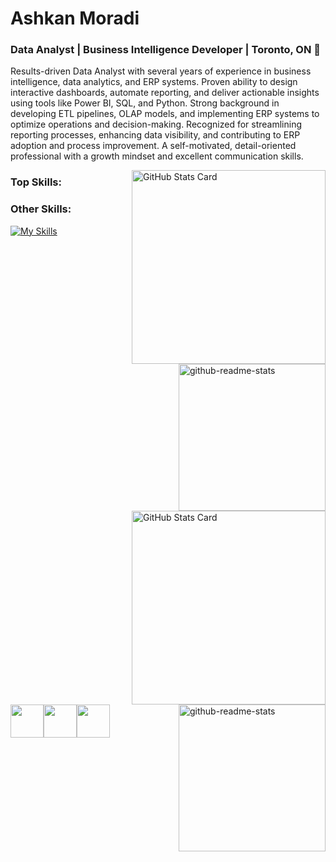 # Ashkan Moradi 
### Data Analyst | Business Intelligence Developer | Toronto, ON 🍁

Results-driven Data Analyst with several years of experience in business intelligence, data analytics, and ERP systems.
Proven ability to design interactive dashboards, automate reporting, and deliver actionable insights using tools like Power
BI, SQL, and Python. Strong background in developing ETL pipelines, OLAP models, and implementing ERP systems to
optimize operations and decision-making. Recognized for streamlining reporting processes, enhancing data visibility, and
contributing to ERP adoption and process improvement. A self-motivated, detail-oriented professional with a growth
mindset and excellent communication skills.

<!--
- 🔭 I have worked as a Data Analyst and BI Developer for over five years.
- 💬 My interests are **data Analysis, machine learning, and Data Science**.
- 📫 Reach me at my [**Linkedin**](https://www.linkedin.com/in/ashkan-moradi-33936278/)

-->

<a href="https://github.com/ashkanmoradi#gh-light-mode-only">
  <img align="right" width="310px" alt="GitHub Stats Card" src="https://github-readme-stats.vercel.app/api?username=ashkanmoradi&show_icons=true&include_all_commits=true&disable_animations=false#gh-light-mode-only">
  <img align="right" width="235px" alt="github-readme-stats" src="https://github-readme-stats.vercel.app/api/top-langs/?username=ashkanmoradi&show_icons=true&layout=compact&disable_animations=false#gh-light-mode-only">
</a>

<a href="https://github.com/ashkanmoradi#gh-dark-mode-only">
  <img align="right" width="310px" alt="GitHub Stats Card" src="https://github-readme-stats.vercel.app/api?username=ashkanmoradi&show_icons=true&disable_animations=false&theme=dracula#gh-dark-mode-only">
  <img align="right" width="235px" alt="github-readme-stats" src="https://github-readme-stats.vercel.app/api/top-langs/?username=ashkanmoradi&show_icons=true&layout=compact&theme=dracula#gh-dark-mode-only"">
</a>




### Top Skills:

<img style="float:left;" src="https://github.com/user-attachments/assets/2483b2a6-08d9-469d-84bf-c843c60ba29a" width="53px" />
<img style="float:left;" src="https://github.com/user-attachments/assets/a7aedd16-779c-49ea-80c4-d57e17d59a83" width="53px">
<img style="float:left;" src="https://github.com/user-attachments/assets/bf46ceb5-bcad-4c95-be2d-841019d1f749" width="53px" >


<!--
![image](https://github.com/user-attachments/assets/2483b2a6-08d9-469d-84bf-c843c60ba29a)
![image](https://github.com/user-attachments/assets/a7aedd16-779c-49ea-80c4-d57e17d59a83)
![image](https://github.com/user-attachments/assets/bf46ceb5-bcad-4c95-be2d-841019d1f749)

-->
### Other Skills:
[![My Skills](https://skillicons.dev/icons?i=azure,git,linux,mysql,postgres,sqlite,pycharm,vscode,sklearn,tensorflow,pytorch,matlab,xd,figma&perline=7)](https://skillicons.dev)



<!--
![image](https://github.com/user-attachments/assets/e7f99a36-db82-4687-9ec2-9de6911c0092) 
![image](https://github.com/user-attachments/assets/3f52f02e-4d58-41d6-bc95-86ee824a1781)
![image](https://github.com/user-attachments/assets/314adbe0-715d-4c0e-803a-50663c084ecc)
![image](https://github.com/user-attachments/assets/5b586d4e-5752-4bac-9f1b-4a39d143c32d)
**AshkanMoradi/AshkanMoradi** is a ✨ _special_ ✨ repository because its `README.md` (this file) appears on your GitHub profile.

Here are some ideas to get you started:

- 🔭 I’m currently working on ...
- 🌱 I’m currently learning ...
- 👯 I’m looking to collaborate on ...
- 🤔 I’m looking for help with ...
- 💬 Ask me about ...
- 📫 How to reach me: ...
- 😄 Pronouns: ...
- ⚡ Fun fact: ...
-->
